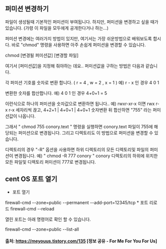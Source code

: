 ## 퍼미션 변경하기

파일이 생성될때 기본적인 퍼미션이 부여됩니다.
하지만, 퍼미션을 변경하고 싶을 때가 있습니다. (가령 이 파일을 모두에게 공개한다거나 하는...)
 
퍼미션 변경에는 여러가지 방법이 있지만, 여기서는 가장 쉬운방법으로 배워보도록 합시다.
바로 "chmod" 명령을 사용하면 아주 손쉽게 퍼미션을 변경할 수 있습니다.
 
chmod [변경될 퍼미션값] [변경할 파일]
 
여기서 [퍼미션값]을 지정해 줘야하는 데요..
퍼미션값을 구하는 방법은 다음과 같습니다.
 
각 퍼미션 기호를 숫자로 변환 합니다. ( r = 4 , w = 2 , x = 1 )
예) r  -  x 인 경우 4  0  1
 
변환한 숫자를 합산합니다.
예) 4  0  1 인 경우  4+0+1 = 5
 
이런식으로 하나의 퍼미션을 숫자값으로 변환하면 됩니다..
예) rwxr-xr-x 이면 rwx  r-x  r-x 세자리씩 끊고, 4+2+1  | 4+0+1 | 4+0+1  숫자변환 뒤 합산하면 "755" 라는 퍼미션값이 나옵니다.
 
그래서 " chmod 755 conory.text " 명령을 실행하면 conory.text 파일이 755에 해당되는 퍼미션으로 변경됩니다.
그리고 디렉토리도 이 방법으로 퍼미션을 변경할 수 있습니다.
 
디렉토리의 경우 "-R" 옵션을 사용하면 하위 디렉토리의 모든 디렉토리및 파일의 퍼미션이 변경됩니다.
예) " chmod -R 777 conory " conory 디렉토리의 하위에 위치한 모든 파일및 디렉토리 퍼미션이 777로 변경됩니다.

## cent OS 포트 열기

- 포트 열기 

firewall-cmd --zone=public --permanent --add-port=12345/tcp * 포트 리로드 firewall-cmd --reload 

열린 포트는 아래 명령어로 확인 할 수 있습니다. 

firewall-cmd --zone=public --list-all

#### 출처: https://meyouus.tistory.com/135 [정보 공유 - For Me For You For Us]
